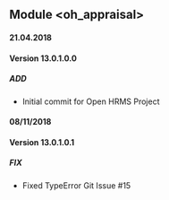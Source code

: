 ## Module <oh_appraisal>

#### 21.04.2018
#### Version 13.0.1.0.0
##### ADD
- Initial commit for Open HRMS Project

#### 08/11/2018
#### Version 13.0.1.0.1
##### FIX
- Fixed TypeError Git Issue #15
